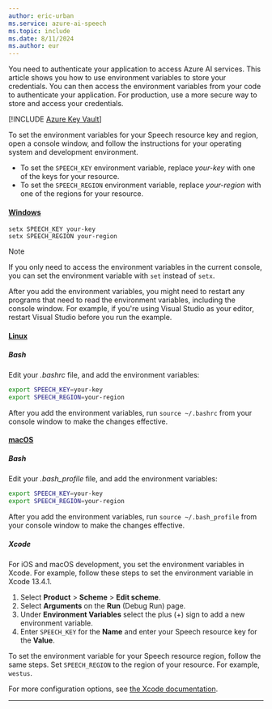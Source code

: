 ```yaml
---
author: eric-urban
ms.service: azure-ai-speech
ms.topic: include
ms.date: 8/11/2024
ms.author: eur
---
```


You need to authenticate your application to access Azure AI services. This article shows you how to use environment variables to store your credentials. You can then access the environment variables from your code to authenticate your application. For production, use a more secure way to store and access your credentials. 

[!INCLUDE [Azure Key Vault](~/reusable-content/ce-skilling/azure/includes/ai-services/security/microsoft-entra-id-akv-expanded.md)]

To set the environment variables for your Speech resource key and region, open a console window, and follow the instructions for your operating system and development environment.

- To set the `SPEECH_KEY` environment variable, replace *your-key* with one of the keys for your resource.
- To set the `SPEECH_REGION` environment variable, replace *your-region* with one of the regions for your resource.

#### [Windows](#tab/windows)

```console
setx SPEECH_KEY your-key
setx SPEECH_REGION your-region
```

> [!NOTE]
> If you only need to access the environment variables in the current console, you can set the environment variable with `set` instead of `setx`.

After you add the environment variables, you might need to restart any programs that need to read the environment variables, including the console window. For example, if you're using Visual Studio as your editor, restart Visual Studio before you run the example.

#### [Linux](#tab/linux)

##### Bash

Edit your *.bashrc* file, and add the environment variables:

```bash
export SPEECH_KEY=your-key
export SPEECH_REGION=your-region
```

After you add the environment variables, run `source ~/.bashrc` from your console window to make the changes effective.

#### [macOS](#tab/macos)

##### Bash

Edit your *.bash_profile* file, and add the environment variables:

```bash
export SPEECH_KEY=your-key
export SPEECH_REGION=your-region
```

After you add the environment variables, run `source ~/.bash_profile` from your console window to make the changes effective.

##### Xcode

For iOS and macOS development, you set the environment variables in Xcode. For example, follow these steps to set the environment variable in Xcode 13.4.1.

1. Select **Product** > **Scheme** > **Edit scheme**.
1. Select **Arguments** on the **Run** (Debug Run) page.
1. Under **Environment Variables** select the plus (+) sign to add a new environment variable.
1. Enter `SPEECH_KEY` for the **Name** and enter your Speech resource key for the **Value**.

To set the environment variable for your Speech resource region, follow the same steps. Set `SPEECH_REGION` to the region of your resource. For example, `westus`.

For more configuration options, see [the Xcode documentation](https://help.apple.com/xcode/#/dev745c5c974).

---
